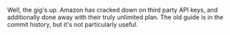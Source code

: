 Well, the gig's up. Amazon has cracked down on third party API keys, and additionally done away with their truly unlimited plan. The old guide is in the commit history, but it's not particularly useful.
